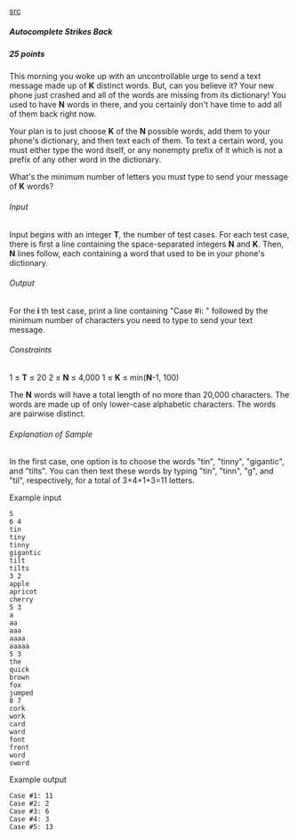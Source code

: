 [src](https://www.facebook.com/hackercup/problems.php?pid=1525315704386390&round=323882677799153)

##### Autocomplete Strikes Back

##### 25 points

This morning you woke up with an uncontrollable urge to send a text message made up of **K** distinct words. But, can you believe it? Your new phone just crashed and all of the words are missing from its dictionary! You used to have **N** words in there, and you certainly don't have time to add all of them back right now.

Your plan is to just choose **K** of the **N** possible words, add them to your phone's dictionary, and then text each of them. To text a certain word, you must either type the word itself, or any nonempty prefix of it which is not a prefix of any other word in the dictionary.

What's the minimum number of letters you must type to send your message of **K** words?

###### Input

Input begins with an integer **T**, the number of test cases. For each test case, there is first a line containing the space-separated integers **N** and **K**. Then, **N** lines follow, each containing a word that used to be in your phone's dictionary.

###### Output

For the **i** th test case, print a line containing "Case #i: " followed by the minimum number of characters you need to type to send your text message.

###### Constraints

1 ≤ **T** ≤ 20 
2 ≤ **N** ≤ 4,000 
1 ≤ **K** ≤ min(**N**-1, 100) 

The **N** words will have a total length of no more than 20,000 characters. 
The words are made up of only lower-case alphabetic characters. 
The words are pairwise distinct. 

###### Explanation of Sample

In the first case, one option is to choose the words "tin", "tinny", "gigantic", and "tilts". You can then text these words by typing "tin", "tinn", "g", and "til", respectively, for a total of 3+4+1+3=11 letters.

Example input

```
5
6 4
tin
tiny
tinny
gigantic
tilt
tilts
3 2
apple
apricot
cherry
5 3
a
aa
aaa
aaaa
aaaaa
5 3
the
quick
brown
fox
jumped
8 7
cork
work
card
ward
font
front
word
sword
```

Example output

```
Case #1: 11
Case #2: 2
Case #3: 6
Case #4: 3
Case #5: 13
```
